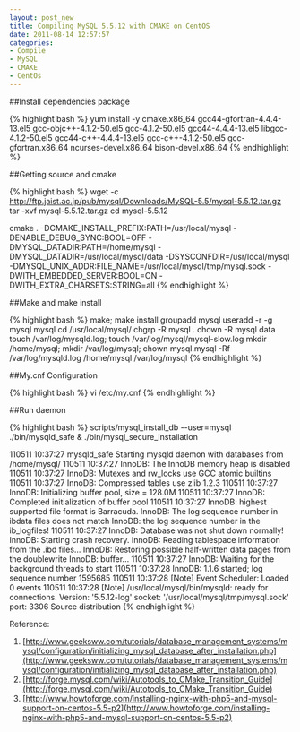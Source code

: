 ```yaml
--- 
layout: post_new
title: Compiling MySQL 5.5.12 with CMAKE on CentOS
date: 2011-08-14 12:57:57
categories: 
- Compile
- MySQL
- CMAKE
- CentOs
---
```



##Install dependencies package

{% highlight bash %}
yum install -y cmake.x86_64 gcc44-gfortran-4.4.4-13.el5 gcc-objc++-4.1.2-50.el5 gcc-4.1.2-50.el5 gcc44-4.4.4-13.el5 libgcc-4.1.2-50.el5 gcc44-c++-4.4.4-13.el5 gcc-c++-4.1.2-50.el5 gcc-gfortran.x86_64 ncurses-devel.x86_64 bison-devel.x86_64
{% endhighlight %}


##Getting source and cmake

{% highlight bash %}
wget -c http://ftp.jaist.ac.jp/pub/mysql/Downloads/MySQL-5.5/mysql-5.5.12.tar.gz
tar -xvf mysql-5.5.12.tar.gz
cd mysql-5.5.12

cmake . -DCMAKE_INSTALL_PREFIX:PATH=/usr/local/mysql -DENABLE_DEBUG_SYNC:BOOL=OFF -DMYSQL_DATADIR:PATH=/home/mysql -DMYSQL_DATADIR=/usr/local/mysql/data -DSYSCONFDIR=/usr/local/mysql -DMYSQL_UNIX_ADDR:FILE_NAME=/usr/local/mysql/tmp/mysql.sock -DWITH_EMBEDDED_SERVER:BOOL=ON -DWITH_EXTRA_CHARSETS:STRING=all
{% endhighlight %}


##Make and make install

{% highlight bash %}
make;
make install
groupadd mysql
useradd -r -g mysql mysql
cd /usr/local/mysql/
chgrp -R mysql .
chown -R mysql data
touch /var/log/mysqld.log;
touch /var/log/mysql/mysql-slow.log
mkdir /home/mysql;
mkdir /var/log/mysql;
chown mysql.mysql -Rf /var/log/mysqld.log /home/mysql /var/log/mysql
{% endhighlight %}


##My.cnf Configuration

{% highlight bash %}
vi /etc/my.cnf
{% endhighlight %}

<script src="https://gist.github.com/1144636.js?file=my.cnf" type="text/javascript">
</script>


##Run daemon

{% highlight bash %}
scripts/mysql_install_db --user=mysql
./bin/mysqld_safe &
./bin/mysql_secure_installation



110511 10:37:27 mysqld_safe Starting mysqld daemon with databases from /home/mysql/
110511 10:37:27 InnoDB: The InnoDB memory heap is disabled
110511 10:37:27 InnoDB: Mutexes and rw_locks use GCC atomic builtins
110511 10:37:27 InnoDB: Compressed tables use zlib 1.2.3
110511 10:37:27 InnoDB: Initializing buffer pool, size = 128.0M
110511 10:37:27 InnoDB: Completed initialization of buffer pool
110511 10:37:27 InnoDB: highest supported file format is Barracuda.
InnoDB: The log sequence number in ibdata files does not match
InnoDB: the log sequence number in the ib_logfiles!
110511 10:37:27  InnoDB: Database was not shut down normally!
InnoDB: Starting crash recovery.
InnoDB: Reading tablespace information from the .ibd files...
InnoDB: Restoring possible half-written data pages from the doublewrite
InnoDB: buffer...
110511 10:37:27  InnoDB: Waiting for the background threads to start
110511 10:37:28 InnoDB: 1.1.6 started; log sequence number 1595685
110511 10:37:28 [Note] Event Scheduler: Loaded 0 events
110511 10:37:28 [Note] /usr/local/mysql/bin/mysqld: ready for connections.
Version: '5.5.12-log'  socket: '/usr/local/mysql/tmp/mysql.sock'  port: 3306  Source distribution
{% endhighlight %}


Reference:

1. [http://www.geeksww.com/tutorials/database_management_systems/mysql/configuration/initializing_mysql_database_after_installation.php](http://www.geeksww.com/tutorials/database_management_systems/mysql/configuration/initializing_mysql_database_after_installation.php)
2. [http://forge.mysql.com/wiki/Autotools_to_CMake_Transition_Guide](http://forge.mysql.com/wiki/Autotools_to_CMake_Transition_Guide)
3. [http://www.howtoforge.com/installing-nginx-with-php5-and-mysql-support-on-centos-5.5-p2](http://www.howtoforge.com/installing-nginx-with-php5-and-mysql-support-on-centos-5.5-p2)

